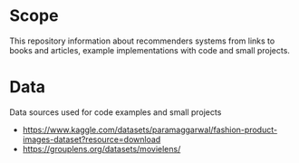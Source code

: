 # Scope
This repository information about recommenders systems from links to books and articles, example implementations with code and small projects.

# Data
Data sources used for code examples and small projects
* https://www.kaggle.com/datasets/paramaggarwal/fashion-product-images-dataset?resource=download
* https://grouplens.org/datasets/movielens/
